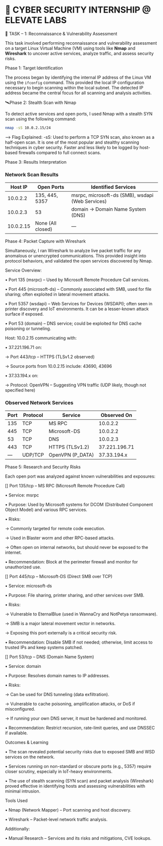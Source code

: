 # 🚨 CYBER SECURITY INTERNSHIP @ ELEVATE LABS


📝 TASK – 1: Reconnaissance & Vulnerability Assessment


This task involved performing reconnaissance and vulnerability assessment on a target Linux Virtual Machine (VM) using tools like **Nmap** and **Wireshark** to uncover active services, analyze traffic, and assess security risks.


Phase 1: Target Identification

The process began by identifying the internal IP address of the Linux VM using the `ifconfig` command. This provided the local IP configuration necessary to begin scanning within the local subnet. The detected IP address became the central focus for all scanning and analysis activities.


🛰Phase 2: Stealth Scan with Nmap

To detect active services and open ports, I used Nmap with a stealth SYN scan using the following command:

```bash
nmap -sS 10.0.2.15/24
```
-->
    Flag Explained:
      	-sS: Used to perform a TCP SYN scan, also known as a half-open scan. It is one of the most popular and stealthy scanning techniques in cyber security. 
             Faster and less likely to be logged by host-based firewalls compared to full connect scans.
             

Phase 3: Results Interpretation

### Network Scan Results

| Host IP     | Open Ports       | Identified Services                           |
|-------------|------------------|-----------------------------------------------|
| 10.0.2.2    | 135, 445, 5357   | msrpc, microsoft-ds (SMB), wsdapi (Web Services) |
| 10.0.2.3    | 53               | domain → Domain Name System (DNS)             |
| 10.0.2.15   | None (All closed)| —                                             |



Phase 4: Packet Capture with Wireshark

Simultaneously, I ran Wireshark to analyze live packet traffic for any anomalous or unencrypted communications. This provided insight into protocol behaviors, and validated the open services discovered by Nmap.

Service Overview:

  •	Port 135 (msrpc) – Used by Microsoft Remote Procedure Call services.
  
  •	Port 445 (microsoft-ds) – Commonly associated with SMB, used for file sharing; often exploited in lateral movement attacks.
  
  •	Port 5357 (wsdapi) – Web Services for Devices (WSDAPI); often seen in printer discovery and IoT environments. It can be a lesser-known attack surface if 
                         exposed.
                         
  •	Port 53 (domain) – DNS service; could be exploited for DNS cache poisoning or tunneling.
  
  
Host: 10.0.2.15 communicating with:

  •	37.221.196.71 on:
 
  ->
          	Port 443/tcp – HTTPS (TLSv1.2 observed)
           
  ->
          	Source ports from 10.0.2.15 include: 43690, 43696
          
  •	37.33.194.x on:

  
  ->
          	Protocol: OpenVPN – Suggesting VPN traffic (UDP likely, though not specified here)
          

### Observed Network Services

| Port  | Protocol   | Service           | Observed On     |
|-------|------------|-------------------|------------------|
| 135   | TCP        | MS RPC            | 10.0.2.2         |
| 445   | TCP        | Microsoft-DS      | 10.0.2.2         |
| 53    | TCP        | DNS               | 10.0.2.3         |
| 443   | TCP        | HTTPS (TLSv1.2)   | 37.221.196.71    |
| —     | UDP/TCP    | OpenVPN (P_DATA)  | 37.33.194.x      |



Phase 5: Research and Security Risks

Each open port was analyzed against known vulnerabilities and exposures:

[] Port 135/tcp – MS RPC (Microsoft Remote Procedure Call)

•	Service: msrpc

•	Purpose: Used by Microsoft systems for DCOM (Distributed Component Object Model) and various RPC services.

•	Risks:

->	Commonly targeted for remote code execution.

->	Used in Blaster worm and other RPC-based attacks.

->	Often open on internal networks, but should never be exposed to the internet.

•	Recommendation: Block at the perimeter firewall and monitor for unauthorized use.

[] Port 445/tcp – Microsoft-DS (Direct SMB over TCP)

•	Service: microsoft-ds

•	Purpose: File sharing, printer sharing, and other services over SMB.
    
•	Risks:

->	Vulnerable to EternalBlue (used in WannaCry and NotPetya ransomware).

->	SMB is a major lateral movement vector in networks.

->	Exposing this port externally is a critical security risk.

•	Recommendation: Disable SMB if not needed; otherwise, limit access to trusted IPs and keep systems patched.

[] Port 53/tcp – DNS (Domain Name System)

•	Service: domain

•	Purpose: Resolves domain names to IP addresses.

•	Risks:

->	Can be used for DNS tunneling (data exfiltration).

->	Vulnerable to cache poisoning, amplification attacks, or DoS if misconfigured.

->	If running your own DNS server, it must be hardened and monitored.

•	Recommendation: Restrict recursion, rate-limit queries, and use DNSSEC if available.

Outcomes & Learning

•	The scan revealed potential security risks due to exposed SMB and WSD services on the network.

•	Services running on non-standard or obscure ports (e.g., 5357) require closer scrutiny, especially in IoT-heavy environments.

•	The use of stealth scanning (SYN scan) and packet analysis (Wireshark) proved effective in identifying hosts and assessing vulnerabilities with minimal 
  intrusion.

Tools Used

•	Nmap (Network Mapper) – Port scanning and host discovery.

•	Wireshark – Packet-level network traffic analysis.

Additionally:

•	Manual Research – Services and its risks and mitigations, CVE lookups.

